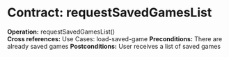 # Contract: requestSavedGamesList

**Operation:** requestSavedGamesList()    
**Cross references:** Use Cases: load-saved-game
**Preconditions:** There are already saved games
**Postconditions:**  User receives a list of saved games
